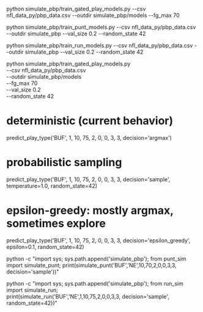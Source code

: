 python simulate_pbp/train_gated_play_models.py --csv nfl_data_py/pbp_data.csv --outdir simulate_pbp/models --fg_max 70

python simulate_pbp/train_punt_models.py --csv nfl_data_py/pbp_data.csv --outdir simulate_pbp --val_size 0.2 --random_state 42

python simulate_pbp/train_run_models.py --csv nfl_data_py/pbp_data.csv --outdir simulate_pbp --val_size 0.2 --random_state 42

python simulate_pbp/train_gated_play_models.py \
  --csv nfl_data_py/pbp_data.csv \
  --outdir simulate_pbp/models \
  --fg_max 70 \
  --val_size 0.2 \
  --random_state 42


# deterministic (current behavior)
predict_play_type('BUF', 1, 10, 75, 2, 0, 0, 3, 3, decision='argmax')

# probabilistic sampling
predict_play_type('BUF', 1, 10, 75, 2, 0, 0, 3, 3, decision='sample', temperature=1.0, random_state=42)

# epsilon-greedy: mostly argmax, sometimes explore
predict_play_type('BUF', 1, 10, 75, 2, 0, 0, 3, 3, decision='epsilon_greedy', epsilon=0.1, random_state=42)

python -c "import sys; sys.path.append('simulate_pbp'); from punt_sim import simulate_punt; print(simulate_punt('BUF','NE',10,70,2,0,0,3,3, decision='sample'))"

python -c "import sys; sys.path.append('simulate_pbp'); from run_sim import simulate_run; \
print(simulate_run('BUF','NE',1,10,75,2,0,0,3,3, decision='sample', random_state=42))"